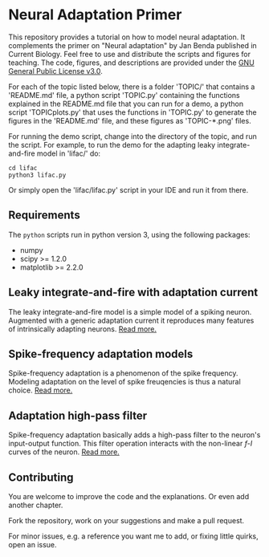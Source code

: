 # Neural Adaptation Primer

This repository provides a tutorial on how to model neural
adaptation. It complements the primer on "Neural adaptation" by Jan
Benda published in Current Biology. Feel free to use and distribute
the scripts and figures for teaching. The code, figures, and
descriptions are provided under the [GNU General Public License
v3.0](LICENSE).

For each of the topic listed below, there is a folder 'TOPIC/' that
contains a 'README.md' file, a python script 'TOPIC.py' containing the
functions explained in the README.md file that you can run for a demo,
a python script 'TOPICplots.py' that uses the functions in 'TOPIC.py'
to generate the figures in the 'README.md' file, and these figures as
'TOPIC-*.png' files.

For running the demo script, change into the directory of the topic,
and run the script. For example, to run the demo for the adapting
leaky integrate-and-fire model in 'lifac/' do:
```
cd lifac
python3 lifac.py
```
Or simply open the 'lifac/lifac.py' script in your IDE and run it from
there.


## Requirements

The `python` scripts run in python version 3, using the following packages:

- numpy
- scipy >= 1.2.0
- matplotlib >= 2.2.0


## Leaky integrate-and-fire with adaptation current

The leaky integrate-and-fire model is a simple model of a spiking
neuron. Augmented with a generic adaptation current it reproduces many
features of intrinsically adapting neurons. [Read more.](lifac/README.md)


## Spike-frequency adaptation models

Spike-frequency adaptation is a phenomenon of the spike
frequency. Modeling adaptation on the level of spike freuqencies is
thus a natural choice. [Read more.](sfa/README.md)


## Adaptation high-pass filter

Spike-frequency adaptation basically adds a high-pass filter to the
neuron's input-output function. This filter operation interacts with
the non-linear *f-I* curves of the neuron. [Read
more.](filter/README.md)


## Contributing

You are welcome to improve the code and the explanations. Or even add
another chapter.

Fork the repository, work on your suggestions and make a pull request.

For minor issues, e.g. a reference you want me to add, or fixing
little quirks, open an issue.
